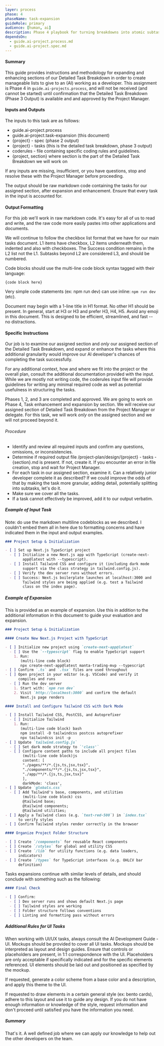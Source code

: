 ```yaml
---
layer: process
phase: 4
phaseName: task-expansion
guideRole: primary
audience: [human, ai]
description: Phase 4 playbook for turning breakdowns into atomic subtasks.
dependsOn:
  - guide.ai-project.process.md
  - guide.ai-project.spec.md
---
```


#### Summary

This guide provides instructions and methodology for expanding and enhancing sections of our Detailed Task Breakdown in order to create manageable lists to give to an (AI) working as a developer. This assignment is Phase 4 in `guide.ai-projects.process`, and will not be received (and cannot be started) until confirmation that the Detailed Task Breakdown (Phase 3 Output) is available and and approved by the Project Manager.

#### Inputs and Outputs

The inputs to this task are as follows:

- guide.ai-project.process
- guide.ai-project.task-expansion (this document)
- {project} - spec (phase 2 output)
- {project} - tasks (this is the detailed task breakdown, phase 3 output)
- coderules - file containing specific coding rules and guidelines.
- {project, section} where section is the part of the Detailed Task Breakdown we will work on

If any inputs are missing, insufficient, or you have questions, stop and resolve these with the Project Manager before proceeding.

The output should be raw markdown code containing the tasks for our assigned section, after expansion and enhancement. Ensure that every task in the input is accounted for.

#### Output Formatting

For this job we'll work in raw markdown code. It's easy for all of us to read and write, and the raw code more easily pastes into other applications and documents.

We will continue to follow the checkbox list format that we have for our main tasks document. L1 items have checkbox, L2 items underneath them, indented and also with checkboxes. The Success condition remains in the L2 list not the L1. Subtasks beyond L2 are considered L3, and should be numbered.

Code blocks should use the multi-line code block syntax tagged with their language:

```{language}
{code block here}
```

Very simple code statements (ex: npm run dev) can use inline: `npm run dev` (etc).

Document may begin with a 1-line title in H1 format. No other H1 should be present. In general, start at H3 or H3 and prefer H3, H4, H5. Avoid any emoji in this document. This is designed to be efficient, streamlined, and fast -- no distractions.

#### Specific Instructions

Our job is to examine our assigned section and _only_ our assigned section of the Detailed Task Breakdown, and expand or enhance the tasks where this additional granularity would improve our AI developer's chances of completing the task successfully.

For any additional context, how and where we fit into the project or the overall plan, consult the additional documentation provided with the input. While we are mostly not writing code, the coderules input file will provide guidelines for writing any minimal required code as well as potential usefulness in structuring the tasks.

Phases 1, 2, and 3 are completed and approved. We are going to work on Phase 4, Task enhancement and expansion by section. We will receive our assigned section of Detailed Task Breakdown from the Project Manager or delegate. For this task, we will work _only_ on the assigned section and we will not proceed beyond it.

###### Procedure

- Identify and review all required inputs and confirm any questions, omissions, or inconsistencies.
- Determine if required output file /project-plan/design/{project} - tasks - {section}.md is present. If not, create it. If you encounter an error in file creation, stop and wait for Project Manager.
- For each task in our assigned section, examine it. Can a relatively junior developer complete it as described? If we could improve the odds of that by making the task more granular, adding detail, potentially splitting into subtasks, let's do it.
- Make sure we cover all the tasks.
- If a task cannot effectively be improved, add it to our output verbatim.

##### Example of Input Task

Note: do use the markdown multiline codeblocks as we described. I couldn't embed them all in here due to formatting concerns and have indicated them in the input and output examples.

```markdown
### Project Setup & Initialization

- [ ] Set up Next.js TypeScript project
  - [ ] Initialize a new Next.js app with TypeScript (create-next-
        app@latest with --typescript).
  - [ ] Install Tailwind CSS and configure it (including dark mode
        support via the class strategy in tailwind.config.js).
  - [ ] Verify the dev server runs without errors.
  - [ ] Success: Next.js boilerplate launches at localhost:3000 and
        Tailwind styles are being applied (e.g. test a Tailwind
        class on the index page).
```

##### Example of Expansion

This is provided as an example of expansion. Use this in addition to the additional information in this document to guide your evaluation and expansion.

```markdown
### Project Setup & Initialization

#### Create New Next.js Project with TypeScript

- [ ] Initialize new project using `create-next-app@latest`
  - [ ] Use the `--typescript` flag to enable TypeScript support
    1. Run:
       (multi-line code block)
       npx create-next-app@latest manta-trading-mvp --typescript
- [ ] Confirm `.ts` and `.tsx` files are used throughout
- [ ] Open project in your editor (e.g. VSCode) and verify it
      compiles and runs
  - [ ] Run the dev server
    1. Start with: `npm run dev`
    2. Visit `http://localhost:3000` and confirm the default
       Next.js page renders

#### Install and Configure Tailwind CSS with Dark Mode

- [ ] Install Tailwind CSS, PostCSS, and Autoprefixer
  - [ ] Initialize Tailwind
    1. Run:
       (multi-line code block) bash
       npm install -D tailwindcss postcss autoprefixer
       npx tailwindcss init -p
- [ ] Update `tailwind.config.js`
  - [ ] Set dark mode strategy to `'class'`
  - [ ] Configure content paths to include all project files
        (multi-line code block)js
        content: [
        "./pages/**/*.{js,ts,jsx,tsx}",
        "./components/**/*.{js,ts,jsx,tsx}",
        "./app/**/*.{js,ts,jsx,tsx}"
        ],
        darkMode: 'class',
- [ ] Update `globals.css`
  - [ ] Add Tailwind's base, components, and utilities
        (multi-line code block) css
        @tailwind base;
        @tailwind components;
        @tailwind utilities;
- [ ] Apply a Tailwind class (e.g. `text-red-500`) in `index.tsx`
      to verify styles
- [ ] Confirm Tailwind styles render correctly in the browser

#### Organize Project Folder Structure

- [ ] Create `/components` for reusable React components
- [ ] Create `/styles` for global and utility CSS
- [ ] Create `/lib` for utility functions (e.g. data loaders,
      indicators)
- [ ] Create `/types` for TypeScript interfaces (e.g. OHLCV bar
      definition)
```

Tasks expansions continue with similar levels of details, and should conclude with something such as the following:

```markdown
#### Final Check

- [ ] Confirm:
  - [ ] Dev server runs and shows default Next.js page
  - [ ] Tailwind styles are working
  - [ ] Folder structure follows conventions
  - [ ] Linting and formatting pass without errors
```

##### Additional Rules for UI Tasks

When working with UI/UX tasks, always consult the AI Development Guide - UI.
Mockups should be provided to cover all UI tasks. Mockups should be interpreted as layout and design guides. Ensure that controls or placeholders are present, in 1:1 correspondence with the UI. Placeholders are only acceptable if specifically indicated and for the specific elements referenced. UI elements should be laid out and positioned as specified by the mockup.

If requested, generate a color scheme from a base color and a description, and apply this theme to the UI.

If requested to draw elements in a certain general style (ex: bento cards), adhere to this layout and use it to guide any design. If you do not have enough information or knowledge of the style, request information and don't proceed until satisfied you have the information you need.

##### Summary

That's it. A well defined job where we can apply our knowledge to help out the other developers on the team.

